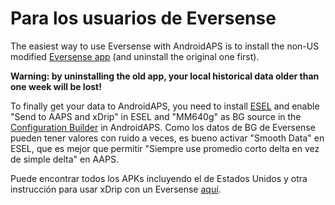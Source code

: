 # Para los usuarios de Eversense

The easiest way to use Eversense with AndroidAPS is to install the non-US modified [Eversense app](https://github.com/BernhardRo/Esel/blob/master/apk/Eversense_CGM_v1.0.410-patched.apk) (and uninstall the original one first).

**Warning: by uninstalling the old app, your local historical data older than one week will be lost!**

To finally get your data to AndroidAPS, you need to install [ESEL](https://github.com/BernhardRo/Esel/blob/master/apk/esel.apk) and enable "Send to AAPS and xDrip" in ESEL and "MM640g" as BG source in the [Configuration Builder](../Configuration/Config-Builder.md) in AndroidAPS. Como los datos de BG de Eversense pueden tener valores con ruido a veces, es bueno activar "Smooth Data" en ESEL, que es mejor que permitir "Siempre use promedio corto delta en vez de simple delta" en AAPS.

Puede encontrar todos los APKs incluyendo el de Estados Unidos y otra instrucción para usar xDrip con un Eversense [aquí](https://github.com/BernhardRo/Esel/tree/master/apk).
